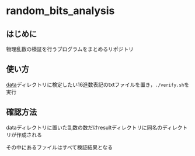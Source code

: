 # random_bits_analysis

## はじめに

物理乱数の検証を行うプログラムをまとめるリポジトリ

## 使い方

[data](./data/)ディレクトリに検定したい16進数表記のtxtファイルを置き，`./verify.sh`を実行

## 確認方法

dataディレクトリに置いた乱数の数だけresultディレクトリに同名のディレクトリが作成される

その中にあるファイルはすべて検証結果となる
